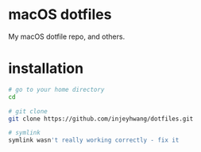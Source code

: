 # macOS dotfiles
My macOS dotfile repo, and others.

# installation
```bash
# go to your home directory
cd

# git clone
git clone https://github.com/injeyhwang/dotfiles.git

# symlink
symlink wasn't really working correctly - fix it
```

